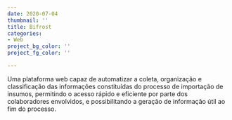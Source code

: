 ```yaml
---
date: 2020-07-04
thumbnail: ''
title: Bifrost
categories:
- Web
project_bg_color: ''
project_fg_color: ''

---
```

Uma plataforma web capaz de automatizar a coleta, organização e classificação das informações constituídas do processo de importação de insumos, permitindo o acesso rápido e eficiente por parte dos colaboradores envolvidos, e possibilitando a geração de informação útil ao fim do processo.